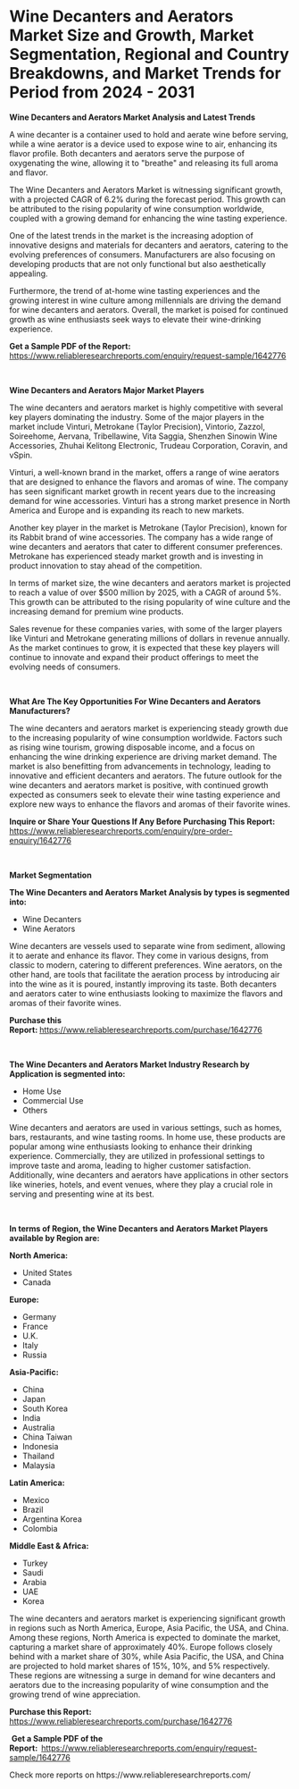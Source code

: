 <p><h1>Wine Decanters and Aerators Market Size and Growth, Market Segmentation, Regional and Country Breakdowns, and Market Trends for Period from 2024 -  2031</h1></p><p><strong>Wine Decanters and Aerators Market Analysis and Latest Trends</strong></p>
<p><p>A wine decanter is a container used to hold and aerate wine before serving, while a wine aerator is a device used to expose wine to air, enhancing its flavor profile. Both decanters and aerators serve the purpose of oxygenating the wine, allowing it to "breathe" and releasing its full aroma and flavor.</p><p>The Wine Decanters and Aerators Market is witnessing significant growth, with a projected CAGR of 6.2% during the forecast period. This growth can be attributed to the rising popularity of wine consumption worldwide, coupled with a growing demand for enhancing the wine tasting experience.</p><p>One of the latest trends in the market is the increasing adoption of innovative designs and materials for decanters and aerators, catering to the evolving preferences of consumers. Manufacturers are also focusing on developing products that are not only functional but also aesthetically appealing.</p><p>Furthermore, the trend of at-home wine tasting experiences and the growing interest in wine culture among millennials are driving the demand for wine decanters and aerators. Overall, the market is poised for continued growth as wine enthusiasts seek ways to elevate their wine-drinking experience.</p></p>
<p><strong>Get a Sample PDF of the Report:&nbsp;</strong> <a href="https://www.reliableresearchreports.com/enquiry/request-sample/1642776">https://www.reliableresearchreports.com/enquiry/request-sample/1642776</a></p>
<p>&nbsp;</p>
<p><strong>Wine Decanters and Aerators Major Market Players</strong></p>
<p><p>The wine decanters and aerators market is highly competitive with several key players dominating the industry. Some of the major players in the market include Vinturi, Metrokane (Taylor Precision), Vintorio, Zazzol, Soireehome, Aervana, Tribellawine, Vita Saggia, Shenzhen Sinowin Wine Accessories, Zhuhai Kelitong Electronic, Trudeau Corporation, Coravin, and vSpin.</p><p>Vinturi, a well-known brand in the market, offers a range of wine aerators that are designed to enhance the flavors and aromas of wine. The company has seen significant market growth in recent years due to the increasing demand for wine accessories. Vinturi has a strong market presence in North America and Europe and is expanding its reach to new markets.</p><p>Another key player in the market is Metrokane (Taylor Precision), known for its Rabbit brand of wine accessories. The company has a wide range of wine decanters and aerators that cater to different consumer preferences. Metrokane has experienced steady market growth and is investing in product innovation to stay ahead of the competition.</p><p>In terms of market size, the wine decanters and aerators market is projected to reach a value of over $500 million by 2025, with a CAGR of around 5%. This growth can be attributed to the rising popularity of wine culture and the increasing demand for premium wine products.</p><p>Sales revenue for these companies varies, with some of the larger players like Vinturi and Metrokane generating millions of dollars in revenue annually. As the market continues to grow, it is expected that these key players will continue to innovate and expand their product offerings to meet the evolving needs of consumers.</p></p>
<p>&nbsp;</p>
<p><strong>What Are The Key Opportunities For Wine Decanters and Aerators Manufacturers?</strong></p>
<p><p>The wine decanters and aerators market is experiencing steady growth due to the increasing popularity of wine consumption worldwide. Factors such as rising wine tourism, growing disposable income, and a focus on enhancing the wine drinking experience are driving market demand. The market is also benefitting from advancements in technology, leading to innovative and efficient decanters and aerators. The future outlook for the wine decanters and aerators market is positive, with continued growth expected as consumers seek to elevate their wine tasting experience and explore new ways to enhance the flavors and aromas of their favorite wines.</p></p>
<p><strong>Inquire or Share Your Questions If Any Before Purchasing This Report:</strong> <a href="https://www.reliableresearchreports.com/enquiry/pre-order-enquiry/1642776">https://www.reliableresearchreports.com/enquiry/pre-order-enquiry/1642776</a></p>
<p>&nbsp;</p>
<p><strong>Market Segmentation</strong></p>
<p><strong>The Wine Decanters and Aerators Market Analysis by types is segmented into:</strong></p>
<p><ul><li>Wine Decanters</li><li>Wine Aerators</li></ul></p>
<p><p>Wine decanters are vessels used to separate wine from sediment, allowing it to aerate and enhance its flavor. They come in various designs, from classic to modern, catering to different preferences. Wine aerators, on the other hand, are tools that facilitate the aeration process by introducing air into the wine as it is poured, instantly improving its taste. Both decanters and aerators cater to wine enthusiasts looking to maximize the flavors and aromas of their favorite wines.</p></p>
<p><strong>Purchase this Report:&nbsp;</strong><a href="https://www.reliableresearchreports.com/purchase/1642776">https://www.reliableresearchreports.com/purchase/1642776</a></p>
<p>&nbsp;</p>
<p><strong>The Wine Decanters and Aerators Market Industry Research by Application is segmented into:</strong></p>
<p><ul><li>Home Use</li><li>Commercial Use</li><li>Others</li></ul></p>
<p><p>Wine decanters and aerators are used in various settings, such as homes, bars, restaurants, and wine tasting rooms. In home use, these products are popular among wine enthusiasts looking to enhance their drinking experience. Commercially, they are utilized in professional settings to improve taste and aroma, leading to higher customer satisfaction. Additionally, wine decanters and aerators have applications in other sectors like wineries, hotels, and event venues, where they play a crucial role in serving and presenting wine at its best.</p></p>
<p>&nbsp;</p>
<p><strong>In terms of Region, the Wine Decanters and Aerators Market Players available by Region are:</strong></p>
<p>
    <p> <strong> North America: </strong>
        <ul>
            <li>United States</li>
            <li>Canada</li>
        </ul>
        </p> 
    <p> <strong> Europe: </strong>
        <ul>
            <li>Germany</li>
            <li>France</li>
            <li>U.K.</li>
            <li>Italy</li>
            <li>Russia</li>
        </ul>
        </p> 
    <p> <strong> Asia-Pacific: </strong>
        <ul>
            <li>China</li>
            <li>Japan</li>
            <li>South Korea</li>
            <li>India</li>
            <li>Australia</li>
            <li>China Taiwan</li>
            <li>Indonesia</li>
            <li>Thailand</li>
            <li>Malaysia</li>
        </ul>
        </p> 
    <p> <strong> Latin America: </strong>
        <ul>
            <li>Mexico</li>
            <li>Brazil</li>
            <li>Argentina Korea</li>
            <li>Colombia</li>
        </ul>
        </p> 
    <p> <strong> Middle East & Africa: </strong>
        <ul>
            <li>Turkey</li>
            <li>Saudi</li>
            <li>Arabia</li>
            <li>UAE</li>
            <li>Korea</li>
        </ul>
    </p>
    </p>
<p><p>The wine decanters and aerators market is experiencing significant growth in regions such as North America, Europe, Asia Pacific, the USA, and China. Among these regions, North America is expected to dominate the market, capturing a market share of approximately 40%. Europe follows closely behind with a market share of 30%, while Asia Pacific, the USA, and China are projected to hold market shares of 15%, 10%, and 5% respectively. These regions are witnessing a surge in demand for wine decanters and aerators due to the increasing popularity of wine consumption and the growing trend of wine appreciation.</p></p>
<p><strong>Purchase this Report: </strong><a href="https://www.reliableresearchreports.com/purchase/1642776">https://www.reliableresearchreports.com/purchase/1642776</a></p>
<p>&nbsp;<strong>Get a Sample PDF of the Report:&nbsp;&nbsp;</strong><a href="https://www.reliableresearchreports.com/enquiry/request-sample/1642776">https://www.reliableresearchreports.com/enquiry/request-sample/1642776</a></p>
<p><strong></strong></p>
<p>Check more reports on https://www.reliableresearchreports.com/</p>